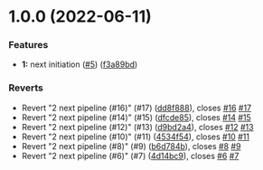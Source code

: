 # 1.0.0 (2022-06-11)


### Features

* **1:** next initiation ([#5](https://github.com/diogogomes77/mycv-next-frontend/issues/5)) ([f3a89bd](https://github.com/diogogomes77/mycv-next-frontend/commit/f3a89bd89e5a4eb7f8b35a868346064178a7cbf9))


### Reverts

* Revert "2 next pipeline (#16)" (#17) ([dd8f888](https://github.com/diogogomes77/mycv-next-frontend/commit/dd8f888a997d795f4f305979acd24a300203c256)), closes [#16](https://github.com/diogogomes77/mycv-next-frontend/issues/16) [#17](https://github.com/diogogomes77/mycv-next-frontend/issues/17)
* Revert "2 next pipeline (#14)" (#15) ([dfcde85](https://github.com/diogogomes77/mycv-next-frontend/commit/dfcde8577d4ca25989ec334cfc62bf5967cd5b8e)), closes [#14](https://github.com/diogogomes77/mycv-next-frontend/issues/14) [#15](https://github.com/diogogomes77/mycv-next-frontend/issues/15)
* Revert "2 next pipeline (#12)" (#13) ([d9bd2a4](https://github.com/diogogomes77/mycv-next-frontend/commit/d9bd2a42e7973b34263d37b664d50c7c42f3e3aa)), closes [#12](https://github.com/diogogomes77/mycv-next-frontend/issues/12) [#13](https://github.com/diogogomes77/mycv-next-frontend/issues/13)
* Revert "2 next pipeline (#10)" (#11) ([4534f54](https://github.com/diogogomes77/mycv-next-frontend/commit/4534f543305dc810a5df8e532da6919aa0f2697f)), closes [#10](https://github.com/diogogomes77/mycv-next-frontend/issues/10) [#11](https://github.com/diogogomes77/mycv-next-frontend/issues/11)
* Revert "2 next pipeline (#8)" (#9) ([b6d784b](https://github.com/diogogomes77/mycv-next-frontend/commit/b6d784ba3392ae570a612bc4489c58b61298862a)), closes [#8](https://github.com/diogogomes77/mycv-next-frontend/issues/8) [#9](https://github.com/diogogomes77/mycv-next-frontend/issues/9)
* Revert "2 next pipeline (#6)" (#7) ([4d14bc9](https://github.com/diogogomes77/mycv-next-frontend/commit/4d14bc95e6a29139387a62107556e427af4fac0a)), closes [#6](https://github.com/diogogomes77/mycv-next-frontend/issues/6) [#7](https://github.com/diogogomes77/mycv-next-frontend/issues/7)
